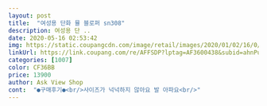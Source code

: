 ```yaml
---
layout: post 
title:  "여성용 단화 뮬 블로퍼 sn308" 
description: 여성용 단 ..
date: 2020-05-16 02:53:42 
img: https://static.coupangcdn.com/image/retail/images/2020/01/02/16/0/18ef9502-ae25-4a78-bc78-c6880083c346.jpg 
linkUrl: https://link.coupang.com/re/AFFSDP?lptag=AF3600438&subid=ahnPublicAsk&pageKey=1141897338&itemId=2113135662&vendorItemId=70111793160&traceid=V0-113-46877e97ff26be90 
categories: [1007] 
color: CF36BB 
price: 13900 
author: Ask View Shop 
cont:  "●구매후기●<br/>사이즈가 넉넉하지 않아요 발 아파요<br/>" 
---
```

